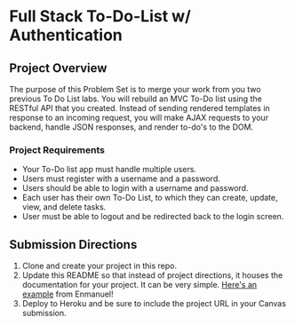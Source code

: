 # Full Stack To-Do-List w/ Authentication

## Project Overview
The purpose of this Problem Set is to merge your work from you two previous To Do List labs. You will rebuild an MVC To-Do list using the RESTful API that you created. Instead of sending rendered templates in response to an incoming request, you will make AJAX requests to your backend, handle JSON responses, and render to-do's to the DOM.

### Project Requirements
* Your To-Do list app must handle multiple users.
* Users must register with a username and a password.
* Users should be able to login with a username and password.
* Each user has their own To-Do List, to which they can create, update, view, and delete tasks.
* User must be able to logout and be redirected back to the login screen.
  
## Submission Directions
1. Clone and create your project in this repo.
2. Update this README so that instead of project directions, it houses the documentation for your project. It can be very simple. [Here's an example](https://github.com/emtes/assignment-todo-list) from Enmanuel!
3. Deploy to Heroku and be sure to include the project URL in your Canvas submission.


